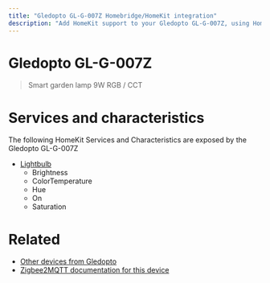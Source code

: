 ```yaml
---
title: "Gledopto GL-G-007Z Homebridge/HomeKit integration"
description: "Add HomeKit support to your Gledopto GL-G-007Z, using Homebridge, Zigbee2MQTT and homebridge-z2m."
---
```

<!---
This file has been GENERATED using src/docgen/docgen.ts
DO NOT EDIT THIS FILE MANUALLY!
-->
# Gledopto GL-G-007Z
> Smart garden lamp 9W RGB / CCT


# Services and characteristics
The following HomeKit Services and Characteristics are exposed by
the Gledopto GL-G-007Z

* [Lightbulb](../../light.md)
  * Brightness
  * ColorTemperature
  * Hue
  * On
  * Saturation


# Related
* [Other devices from Gledopto](../index.md#gledopto)
* [Zigbee2MQTT documentation for this device](https://www.zigbee2mqtt.io/devices/GL-G-007Z.html)